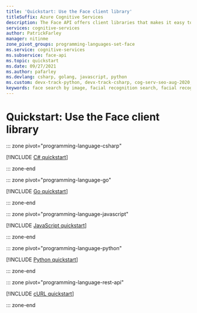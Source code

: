 ```yaml
---
title: 'Quickstart: Use the Face client library'
titleSuffix: Azure Cognitive Services
description: The Face API offers client libraries that makes it easy to detect, find similar, identify, verify and more.
services: cognitive-services
author: PatrickFarley
manager: nitinme
zone_pivot_groups: programming-languages-set-face
ms.service: cognitive-services
ms.subservice: face-api
ms.topic: quickstart
ms.date: 09/27/2021
ms.author: pafarley
ms.devlang: csharp, golang, javascript, python
ms.custom: devx-track-python, devx-track-csharp, cog-serv-seo-aug-2020, mode-api
keywords: face search by image, facial recognition search, facial recognition, face recognition app
---
```


# Quickstart: Use the Face client library

::: zone pivot="programming-language-csharp"

[!INCLUDE [C# quickstart](../includes/quickstarts/csharp-sdk.md)]

::: zone-end

::: zone pivot="programming-language-go"

[!INCLUDE [Go quickstart](../includes/quickstarts/go-sdk.md)]

::: zone-end

::: zone pivot="programming-language-javascript"

[!INCLUDE [JavaScript quickstart](../includes/quickstarts/javascript-sdk.md)]

::: zone-end

::: zone pivot="programming-language-python"

[!INCLUDE [Python quickstart](../includes/quickstarts/python-sdk.md)]

::: zone-end

::: zone pivot="programming-language-rest-api"

[!INCLUDE [cURL quickstart](../includes/quickstarts/rest-api.md)]

::: zone-end
